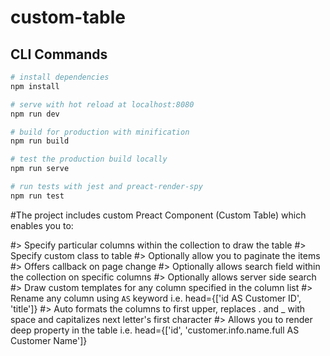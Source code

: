 # custom-table

## CLI Commands

```bash
# install dependencies
npm install

# serve with hot reload at localhost:8080
npm run dev

# build for production with minification
npm run build

# test the production build locally
npm run serve

# run tests with jest and preact-render-spy
npm run test
```

#The project includes custom Preact Component (Custom Table) which enables you to:

#> Specify particular columns within the collection to draw the table
#> Specify custom class to table
#> Optionally allow you to paginate the items
#> Offers callback on page change
#> Optionally allows search field within the collection on specific columns
#> Optionally allows server side search
#> Draw custom templates for any column specified in the column list
#> Rename any column using `AS` keyword i.e. head={['id AS Customer ID', 'title']}
#> Auto formats the columns to first upper, replaces . and \_ with space and capitalizes next letter's first character
#> Allows you to render deep property in the table i.e. head={['id', 'customer.info.name.full AS Customer Name']}
